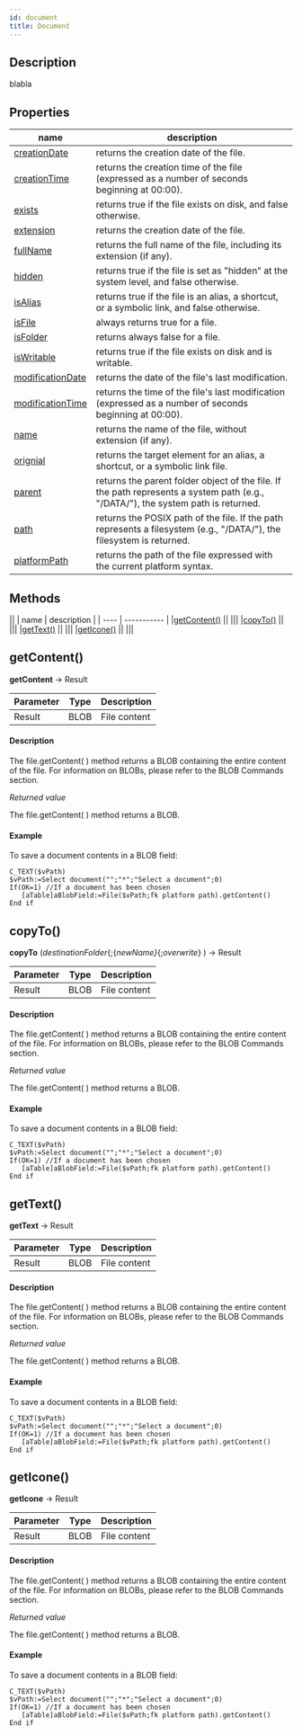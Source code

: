 ```yaml
---
id: document
title: Document
---
```


## Description
blabla

## Properties

<!-- REF document.properties -->
|name|description|
|----|-----------|
| <!-- REF document.creationDate -->[creationDate]() <!-- END REF -->|<!-- REF document.creationDateDesc --> returns the creation date of the file. <!-- END REF -->|
| <!-- REF document.creationTime -->[creationTime]() <!-- END REF -->| <!-- REF document.creationTimeDesc --> returns the creation time of the file (expressed as a number of seconds beginning at 00:00). <!-- END REF -->|
| <!-- REF document.exists -->[exists]()<!-- END REF -->| <!-- REF document.existsDesc --> returns true if the file exists on disk, and false otherwise. <!-- END REF --> |
| <!-- REF document.extension -->[extension]()<!-- END REF -->| <!-- REF document.extensionDesc -->returns the creation date of the file. <!-- END REF -->| 
| <!-- REF document.fullName -->[fullName]() <!-- END REF -->| <!-- REF document.fullNameDesc --> returns the full name of the file, including its extension (if any).<!-- END REF -->|
| <!-- REF document.hidden -->[hidden]() <!-- END REF -->|<!-- REF document.hiddenDesc -->  returns true if the file is set as "hidden" at the system level, and false otherwise. <!-- END REF -->|
| <!-- REF document.isAlias -->[isAlias]()<!-- END REF --> |  <!-- REF document.isAliasDesc -->returns true if the file is an alias, a shortcut, or a symbolic link, and false otherwise.<!-- END REF -->  |
| <!-- REF document.isFile -->[isFile]() <!-- END REF -->|  <!-- REF document.isFileDesc -->always returns true for a file.<!-- END REF -->|
| <!-- REF document.isFolder -->[isFolder]() <!-- END REF -->| <!-- REF document.isFolderDesc -->returns always false for a file.<!-- END REF -->| 
| <!-- REF document.isWritable -->[isWritable]() <!-- END REF -->|<!-- REF document.isWritableDesc -->returns true if the file exists on disk and is writable.<!-- END REF --> | 
| <!-- REF document.modificationDate -->[modificationDate]()<!-- END REF -->| <!-- REF document.modificationDateDesc --> returns the date of the file's last modification.<!-- END REF -->| 
| <!-- REF document.modificationTime -->[modificationTime]() <!-- END REF -->| <!-- REF document.modificationTimeDesc -->returns the time of the file's last modification (expressed as a number of seconds beginning at 00:00).<!-- END REF -->|
| <!-- REF document.name -->[name]() <!-- END REF -->|  <!-- REF document.nameDesc --> returns the name of the file, without extension (if any). <!-- END REF -->|
| <!-- REF document.original -->[orignial]() <!-- END REF -->| <!-- REF document.originalDesc --> returns the target element for an alias, a shortcut, or a symbolic link file. <!-- END REF -->|
| <!-- REF document.parent -->[parent]() <!-- END REF -->| <!-- REF document.parentDesc --> returns the parent folder object of the file. If the path represents a system path (e.g., "/DATA/"), the system path is returned.<!-- END REF -->|
| <!-- REF document.path -->[path]() <!-- END REF -->|<!-- REF document.pathDesc --> returns the POSIX path of the file. If the path represents a filesystem (e.g., "/DATA/"), the filesystem is returned.<!-- END REF -->|
| <!-- REF document.platformPath -->[platformPath](https://doc.4d.com/4Dv18/4D/18/fileplatformPath.303-4506073.en.html) <!-- END REF -->|  <!-- REF document.platformPathDesc -->returns the path of the file expressed with the current platform syntax. <!-- END REF -->|
<!-- END REF -->

## Methods
|<!-- REF document.methods -->|
| name | description |
| ---- | ----------- |
|[getContent()](#getcontent) |<!-- INCLUDE Document.getContent.Summary -->|
||<!--INCLUDE Document.getContent.Syntax -->|
|[copyTo()](#copyto) |<!-- INCLUDE Document.copyTo.Summary -->|
||<!--INCLUDE Document.copyTo.Syntax -->|
|[getText()](#gettext) |<!-- INCLUDE Document.getText.Summary -->|
||<!--INCLUDE Document.getText.Syntax -->|
|[getIcone()](#geticone) |<!-- INCLUDE Document.getIcone.Summary -->|
||<!--INCLUDE Document.getIcone.Syntax -->|
 <!-- END REF -->
 
<!-- REF document.methods.Desc -->
## getContent()
<!-- REF Document.getContent.Syntax -->
**getContent** &rarr; Result<!-- END REF -->

<!-- REF Document.getContent.Parameters -->
| Parameter | Type | Description |
| ---- | ----------- |----------- |
|Result | BLOB |File content|
<!-- END REF -->

<!-- REF Document.getContent.Desc -->
#### Description
The file.getContent( ) method returns <!-- REF Document.getContent.Summary -->a BLOB containing the entire content of the file. For information on BLOBs, please refer to the BLOB Commands section.<!-- END REF -->

*Returned value*

The file.getContent( ) method returns a BLOB.

#### Example
To save a document contents in a BLOB field:

 ```4d
 C_TEXT($vPath)
 $vPath:=Select document("";"*";"Select a document";0)
 If(OK=1) //If a document has been chosen
    [aTable]aBlobField:=File($vPath;fk platform path).getContent()
 End if
 ```
 <!-- END REF -->

## copyTo()

<!-- REF Document.copyTo.Syntax -->
**copyTo** (*destinationFolder*{;{*newName}*{;*overwrite*} ) &rarr; Result<!-- END REF -->

<!-- REF Document.copyTo.Parameters -->
| Parameter | Type | Description |
| ---- | ----------- |----------- |
|Result | BLOB |File content|
<!-- END REF -->

<!-- REF Document.copyTo.Desc -->
#### Description
The file.getContent( ) method returns <!-- REF Document.copyTo.Summary -->a BLOB containing the entire content of the file. For information on BLOBs, please refer to the BLOB Commands section.<!-- END REF -->

*Returned value*

The file.getContent( ) method returns a BLOB.

#### Example
To save a document contents in a BLOB field:

 ```4d
 C_TEXT($vPath)
 $vPath:=Select document("";"*";"Select a document";0)
 If(OK=1) //If a document has been chosen
    [aTable]aBlobField:=File($vPath;fk platform path).getContent()
 End if
 ```
 <!-- END REF -->

## getText()
<!-- REF Document.getText.Syntax -->
**getText** &rarr; Result<!-- END REF -->

<!-- REF Document.getText.Parameters -->
| Parameter | Type | Description |
| ---- | ----------- |----------- |
|Result | BLOB |File content|
<!-- END REF -->

<!-- REF Document.getText.Desc -->
#### Description
The file.getContent( ) method returns <!-- REF Document.getText.Summary -->a BLOB containing the entire content of the file. For information on BLOBs, please refer to the BLOB Commands section.<!-- END REF -->

*Returned value*

The file.getContent( ) method returns a BLOB.

#### Example
To save a document contents in a BLOB field:

 ```4d
 C_TEXT($vPath)
 $vPath:=Select document("";"*";"Select a document";0)
 If(OK=1) //If a document has been chosen
    [aTable]aBlobField:=File($vPath;fk platform path).getContent()
 End if
 ```
 <!-- END REF -->

## getIcone()
<!-- REF Document.getIcone.Syntax -->
**getIcone** &rarr; Result<!-- END REF -->

<!-- REF Document.getIcone.Parameters -->
|Parameter|Type|Description|
|----|-----------|-----------|
|Result|BLOB|File content|
<!-- END REF -->

<!-- REF Document.getIcone.Desc -->
#### Description
The file.getContent( ) method returns <!-- REF Document.getIcone.Summary -->a BLOB containing the entire content of the file. For information on BLOBs, please refer to the BLOB Commands section.<!-- END REF -->

*Returned value*

The file.getContent( ) method returns a BLOB.

#### Example
To save a document contents in a BLOB field:

 ```4d
 C_TEXT($vPath)
 $vPath:=Select document("";"*";"Select a document";0)
 If(OK=1) //If a document has been chosen
    [aTable]aBlobField:=File($vPath;fk platform path).getContent()
 End if
 ```
 <!-- END REF -->
 <!-- END REF -->